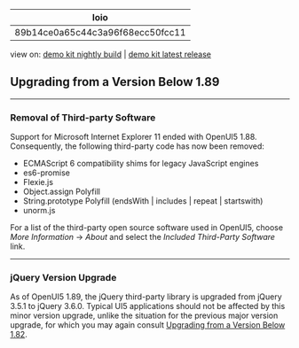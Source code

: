<!-- loio89b14ce0a65c44c3a96f68ecc50fcc11 -->

| loio |
| -----|
| 89b14ce0a65c44c3a96f68ecc50fcc11 |

<div id="loio">

view on: [demo kit nightly build](https://openui5nightly.hana.ondemand.com/topic/89b14ce0a65c44c3a96f68ecc50fcc11) | [demo kit latest release](https://sdk.openui5.org/topic/89b14ce0a65c44c3a96f68ecc50fcc11)</div>

## Upgrading from a Version Below 1.89

***

### Removal of Third-party Software

Support for Microsoft Internet Explorer 11 ended with OpenUI5 1.88. Consequently, the following third-party code has now been removed:

-   ECMAScript 6 compatibility shims for legacy JavaScript engines
-   es6-promise
-   Flexie.js
-   Object.assign Polyfill
-   String.prototype Polyfill \(endsWith | includes | repeat | startswith\)
-   unorm.js

For a list of the third-party open source software used in OpenUI5, choose *More Information* → *About* and select the *Included Third-Party Software* link.

***

<a name="loio89b14ce0a65c44c3a96f68ecc50fcc11__section_c5d_d3q_gpb"/>

### jQuery Version Upgrade

As of OpenUI5 1.89, the jQuery third-party library is upgraded from jQuery 3.5.1 to jQuery 3.6.0. Typical UI5 applications should not be affected by this minor version upgrade, unlike the situation for the previous major version upgrade, for which you may again consult [Upgrading from a Version Below 1.82](Upgrading_from_a_Version_Below_1_82_147eef9.md).

